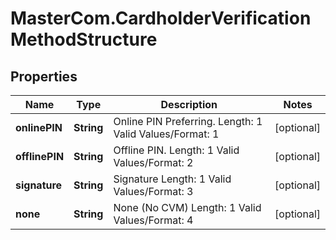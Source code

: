 # MasterCom.CardholderVerificationMethodStructure

## Properties

Name | Type | Description | Notes
------------ | ------------- | ------------- | -------------
**onlinePIN** | **String** | Online PIN Preferring.   Length: 1   Valid Values/Format: 1 | [optional] 
**offlinePIN** | **String** | Offline PIN.   Length: 1   Valid Values/Format: 2 | [optional] 
**signature** | **String** | Signature   Length: 1   Valid Values/Format: 3 | [optional] 
**none** | **String** | None (No CVM)   Length: 1   Valid Values/Format: 4 | [optional] 


